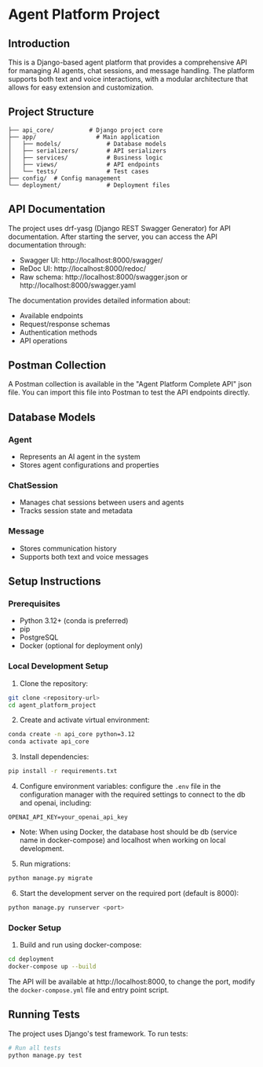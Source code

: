 # Agent Platform Project

## Introduction
This is a Django-based agent platform that provides a comprehensive API for managing AI agents, chat sessions, and message handling. The platform supports both text and voice interactions, with a modular architecture that allows for easy extension and customization.

## Project Structure
```
├── api_core/          # Django project core
├── app/                 # Main application
│   ├── models/             # Database models
│   ├── serializers/        # API serializers
│   ├── services/           # Business logic
│   ├── views/              # API endpoints
│   └── tests/              # Test cases
├── config/  # Config management
└── deployment/             # Deployment files
```
## API Documentation
The project uses drf-yasg (Django REST Swagger Generator) for API documentation. After starting the server, you can access the API documentation through:

- Swagger UI: http://localhost:8000/swagger/
- ReDoc UI: http://localhost:8000/redoc/
- Raw schema: http://localhost:8000/swagger.json or http://localhost:8000/swagger.yaml

The documentation provides detailed information about:
- Available endpoints
- Request/response schemas
- Authentication methods
- API operations

## Postman Collection
A Postman collection is available in the "Agent Platform Complete API" json file. You can import this file into Postman to test the API endpoints directly.

## Database Models

### Agent
- Represents an AI agent in the system
- Stores agent configurations and properties

### ChatSession
- Manages chat sessions between users and agents
- Tracks session state and metadata

### Message
- Stores communication history
- Supports both text and voice messages

## Setup Instructions

### Prerequisites
- Python 3.12+ (conda is preferred)
- pip
- PostgreSQL
- Docker (optional for deployment only)

### Local Development Setup
1. Clone the repository:
```bash
git clone <repository-url>
cd agent_platform_project
```

2. Create and activate virtual environment:
```bash
conda create -n api_core python=3.12
conda activate api_core
```

3. Install dependencies:
```bash
pip install -r requirements.txt
```

4. Configure environment variables:
configure the `.env` file in the configuration manager with the required settings to connect to the db and openai, including:
```
OPENAI_API_KEY=your_openai_api_key
```
* Note: When using Docker, the database host should be db (service name in docker-compose) and localhost when working on local development.


5. Run migrations:
```bash
python manage.py migrate
```

6. Start the development server on the required port (default is 8000):
```bash
python manage.py runserver <port>
```

### Docker Setup
1. Build and run using docker-compose:
```bash
cd deployment
docker-compose up --build
```
The API will be available at http://localhost:8000, to change the port, modify the `docker-compose.yml` file and entry point script.

## Running Tests
The project uses Django's test framework. To run tests:

```bash
# Run all tests
python manage.py test
```